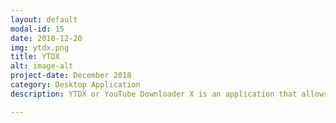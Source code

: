```yaml
---
layout: default
modal-id: 15
date: 2018-12-20
img: ytdx.png
title: YTDX
alt: image-alt
project-date: December 2018
category: Desktop Application
description: YTDX or YouTube Downloader X is an application that allows you to download audio from YouTube videos. Paste any valid video link into the URL bar and download the audio from the video. <br> Check it out here <a href="https://electronjs.org/apps/ytdx"> YTDX!</a> Or on GitHub<a href="https://github.com/Aveek-Saha/ytdx/releases"> YTDX Releases!</a> <br><div>Icons made by <a href="https://www.flaticon.com/authors/alfredo-hernandez" title="Alfredo Hernandez">Alfredo Hernandez</a> from <a href="https://www.flaticon.com/" 			    title="Flaticon">www.flaticon.com</a> is licensed by <a href="http://creativecommons.org/licenses/by/3.0/" title="Creative Commons BY 3.0" target="_blank">CC 3.0 BY</a></div>

---
```

